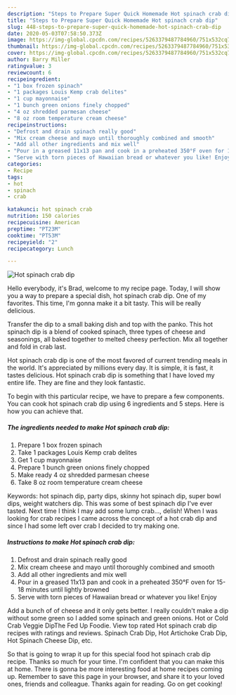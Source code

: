 ```yaml
---
description: "Steps to Prepare Super Quick Homemade Hot spinach crab dip"
title: "Steps to Prepare Super Quick Homemade Hot spinach crab dip"
slug: 448-steps-to-prepare-super-quick-homemade-hot-spinach-crab-dip
date: 2020-05-03T07:58:50.373Z
image: https://img-global.cpcdn.com/recipes/5263379487784960/751x532cq70/hot-spinach-crab-dip-recipe-main-photo.jpg
thumbnail: https://img-global.cpcdn.com/recipes/5263379487784960/751x532cq70/hot-spinach-crab-dip-recipe-main-photo.jpg
cover: https://img-global.cpcdn.com/recipes/5263379487784960/751x532cq70/hot-spinach-crab-dip-recipe-main-photo.jpg
author: Barry Miller
ratingvalue: 3
reviewcount: 6
recipeingredient:
- "1 box frozen spinach"
- "1 packages Louis Kemp crab delites"
- "1 cup mayonnaise"
- "1 bunch green onions finely chopped"
- "4 oz shredded parmesan cheese"
- "8 oz room temperature cream cheese"
recipeinstructions:
- "Defrost and drain spinach really good"
- "Mix cream cheese and mayo until thoroughly combined and smooth"
- "Add all other ingredients and mix well"
- "Pour in a greased 11x13 pan and cook in a preheated 350°F oven for 15-18 minutes until lightly browned"
- "Serve with torn pieces of Hawaiian bread or whatever you like! Enjoy"
categories:
- Recipe
tags:
- hot
- spinach
- crab

katakunci: hot spinach crab 
nutrition: 150 calories
recipecuisine: American
preptime: "PT23M"
cooktime: "PT53M"
recipeyield: "2"
recipecategory: Lunch

---
```



![Hot spinach crab dip](https://img-global.cpcdn.com/recipes/5263379487784960/751x532cq70/hot-spinach-crab-dip-recipe-main-photo.jpg)

Hello everybody, it's Brad, welcome to my recipe page. Today, I will show you a way to prepare a special dish, hot spinach crab dip. One of my favorites. This time, I'm gonna make it a bit tasty. This will be really delicious.

Transfer the dip to a small baking dish and top with the panko. This hot spinach dip is a blend of cooked spinach, three types of cheese and seasonings, all baked together to melted cheesy perfection. Mix all together and fold in crab last.

Hot spinach crab dip is one of the most favored of current trending meals in the world. It's appreciated by millions every day. It is simple, it is fast, it tastes delicious. Hot spinach crab dip is something that I have loved my entire life. They are fine and they look fantastic.


To begin with this particular recipe, we have to prepare a few components. You can cook hot spinach crab dip using 6 ingredients and 5 steps. Here is how you can achieve that.

<!--inarticleads1-->

##### The ingredients needed to make Hot spinach crab dip:

1. Prepare 1 box frozen spinach
1. Take 1 packages Louis Kemp crab delites
1. Get 1 cup mayonnaise
1. Prepare 1 bunch green onions finely chopped
1. Make ready 4 oz shredded parmesan cheese
1. Take 8 oz room temperature cream cheese


Keywords: hot spinach dip, party dips, skinny hot spinach dip, super bowl dips, weight watchers dip. This was some of best spinach dip I&#39;ve ever tasted. Next time I think I may add some lump crab…, delish! When I was looking for crab recipes I came across the concept of a hot crab dip and since I had some left over crab I decided to try making one. 

<!--inarticleads2-->

##### Instructions to make Hot spinach crab dip:

1. Defrost and drain spinach really good
1. Mix cream cheese and mayo until thoroughly combined and smooth
1. Add all other ingredients and mix well
1. Pour in a greased 11x13 pan and cook in a preheated 350°F oven for 15-18 minutes until lightly browned
1. Serve with torn pieces of Hawaiian bread or whatever you like! Enjoy


Add a bunch of of cheese and it only gets better. I really couldn&#39;t make a dip without some green so I added some spinach and green onions. Hot or Cold Crab Veggie DipThe Fed Up Foodie. View top rated Hot spinach crab dip recipes with ratings and reviews. Spinach Crab Dip, Hot Artichoke Crab Dip, Hot Spinach Cheese Dip, etc. 

So that is going to wrap it up for this special food hot spinach crab dip recipe. Thanks so much for your time. I'm confident that you can make this at home. There is gonna be more interesting food at home recipes coming up. Remember to save this page in your browser, and share it to your loved ones, friends and colleague. Thanks again for reading. Go on get cooking!
